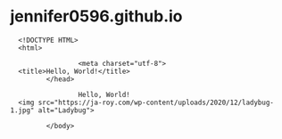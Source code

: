 # jennifer0596.github.io
      <!DOCTYPE HTML>
      <html>
<head>

                     <meta charset="utf-8">
      <title>Hello, World!</title>
             </head>
<body>

                     Hello, World!
      <img src="https://ja-roy.com/wp-content/uploads/2020/12/ladybug-1.jpg" alt="Ladybug">
      
             </body>
</html>
